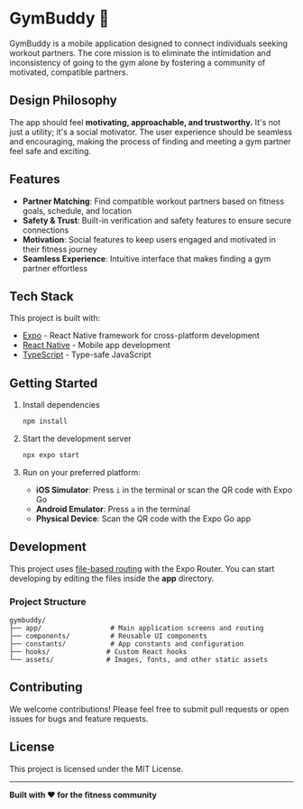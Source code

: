 # GymBuddy 💪

GymBuddy is a mobile application designed to connect individuals seeking workout partners. The core mission is to eliminate the intimidation and inconsistency of going to the gym alone by fostering a community of motivated, compatible partners.

## Design Philosophy

The app should feel **motivating, approachable, and trustworthy.** It's not just a utility; it's a social motivator. The user experience should be seamless and encouraging, making the process of finding and meeting a gym partner feel safe and exciting.

## Features

- **Partner Matching**: Find compatible workout partners based on fitness goals, schedule, and location
- **Safety & Trust**: Built-in verification and safety features to ensure secure connections
- **Motivation**: Social features to keep users engaged and motivated in their fitness journey
- **Seamless Experience**: Intuitive interface that makes finding a gym partner effortless

## Tech Stack

This project is built with:
- [Expo](https://expo.dev) - React Native framework for cross-platform development
- [React Native](https://reactnative.dev) - Mobile app development
- [TypeScript](https://www.typescriptlang.org) - Type-safe JavaScript

## Getting Started

1. Install dependencies

   ```bash
   npm install
   ```

2. Start the development server

   ```bash
   npx expo start
   ```

3. Run on your preferred platform:
   - **iOS Simulator**: Press `i` in the terminal or scan the QR code with Expo Go
   - **Android Emulator**: Press `a` in the terminal
   - **Physical Device**: Scan the QR code with the Expo Go app

## Development

This project uses [file-based routing](https://docs.expo.dev/router/introduction) with the Expo Router. You can start developing by editing the files inside the **app** directory.

### Project Structure

```
gymbuddy/
├── app/                 # Main application screens and routing
├── components/          # Reusable UI components
├── constants/           # App constants and configuration
├── hooks/              # Custom React hooks
└── assets/             # Images, fonts, and other static assets
```

## Contributing

We welcome contributions! Please feel free to submit pull requests or open issues for bugs and feature requests.

## License

This project is licensed under the MIT License.

---

**Built with ❤️ for the fitness community**
